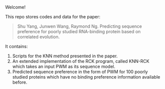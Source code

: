 Welcome!

This repo stores codes and data for the paper:
> Shu Yang, Junwen Wang, Raymond Ng. Predicting sequence preference for poorly studied RNA-binding protein based on correlated evolution. 

It contains: 
1. Scripts for the KNN method presented in the paper.
2. An extended implementation of the RCK program, called KNN-RCK which takes an input PWM as its sequence model.
3. Predicted sequence preference in the form of PWM for 100 poorly studied proteins which have no binding preference information available before.
